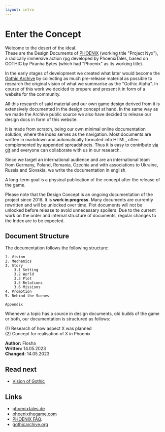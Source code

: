 ```yaml
---
layout: intro
---
```


# Enter the Concept

Welcome to the desert of the ideal.  
These are the Design Documents of [PHOENIX](https://phoenixthegame.com) (working title "Project Nyx"), a radically immersive action rpg developed by PhoenixTales, based on GOTHIC by Piranha Bytes (which had "Phoenix" as its working title).   

In the early stages of development we created what later would become the [Gothic Archive](https://gothicarchive.org) by collecting as much pre-release material as possible to research the original vision of what we summarise as the "Gothic Alpha". In course of this work we decided to prepare and present it in form of a website for the community.    

All this research of said material and our own game design derived from it is extensively documented in the design concept at hand. In the same way as we made the Archive public source we also have decided to release our design docs in form of this website.  

It is made from scratch, being our own minimal online documentation solution, where the index serves as the navigation. Most documents are written in markdown and automatically formated into HTML, often complemented by appended spreadsheets. Thus it is easy to contribute [via git](https://github.com/PhoenixTales/phoenix-docs) and everyone can collaborate with us in our research.  

Since we target an international audience and are an international team from Germany, Poland, Romania, Czechia and with associations to Ukraine, Russia and Slovakia, we write the documentation in english.  

A long-term goal is a physical publication of the concept after the release of the game.

<p class="subtext blueinfo">Please note that the Design Concept is an ongoing documentation of the project since 2016. It is <strong class="demonic">work in progress</strong>. Many documents are currently rewritten and will be unlocked over time. Plot documents will not be unlocked before release to avoid unnecessary spoilers. Due to the current work on the order and internal structure of documents, regular changes to the Index are to be expected.</p>


## Document Structure

The documentation follows the following structure:  

```
1. Vision 
2. Mechanics
3. Story
    3.1 Setting
    3.2 World
    3.3 Plot
    3.5 Relations
    3.6 Missions
4. Promotion
5. Behind the Scenes

Appendix
```

Whenever a topic has a source in design documents, old builds of the game or both, our documentation is structured as follows:  

(1) Research of how aspect X was planned  
(2) Concept for realisation of X in Phoenix  








**Author:** Flosha  
**Written:** 14.05.2023   
**Changed:** 14.05.2023  


## Read next 

* [Vision of Gothic](/vision/vision-of-gothic)


## Links

* [phoenixtales.de](https://phoenixtales.de)
* [phoenixthegame.com](https://phoenixthegame.com)
* [PHOENIX FAQ](/vision/faq).
* [gothicarchive.org](https://gothicarchive.org)
